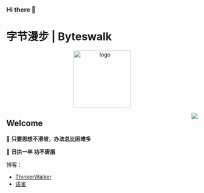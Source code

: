 ### Hi there 👋

<!--
**happymaya/happymaya** is a ✨ _special_ ✨ repository because its `README.md` (this file) appears on your GitHub profile.

Here are some ideas to get you started:

- 🔭 I’m currently working on ...
- 🌱 I’m currently learning ...
- 👯 I’m looking to collaborate on ...
- 🤔 I’m looking for help with ...
- 💬 Ask me about ...
- 📫 How to reach me: ...
- 😄 Pronouns: ...
- ⚡ Fun fact: ...
-->
# 字节漫步 | Byteswalk

<div>
<p align="center">
    <a href="https://blog.happyamay.cn" target="_blank" rel="noopener noreferrer">
        <img src="https://images.happymaya.cn/assert/avatar/logo-nobg-1.png" alt="logo" width="150px"/>
    </a>
</p>
</div>
<img align="right" src="https://github-readme-stats.vercel.app/api?username=happymaya&show_icons=true&icon_color=805AD5&text_color=718096&bg_color=ffffff&hide_title=true" />

## Welcome

🍵 **只要思想不滑坡，办法总比困难多**

🍵 **日拱一卒 功不唐捐**

博客：
- [ThinkerWalker](https://maya.happymaya.cn/)
- [语雀](https://www.yuque.com/thinkerwalker)
